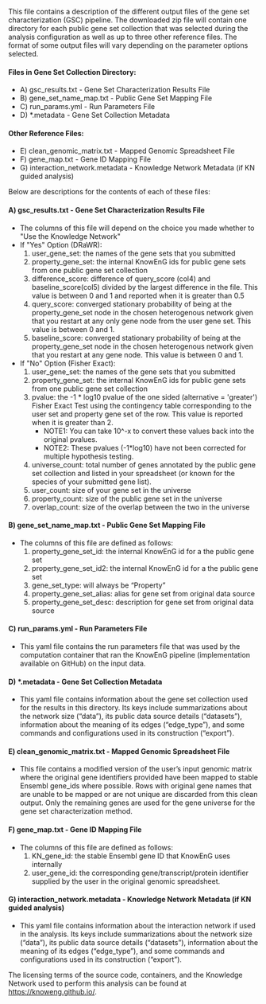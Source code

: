 This file contains a description of the different output files of the gene set characterization (GSC) pipeline. The downloaded zip file will contain one directory for each public gene set collection that was selected during the analysis configuration as well as up to three other reference files. The format of some output files will vary depending on the parameter options selected.

#### Files in Gene Set Collection Directory:
 - A) gsc_results.txt - Gene Set Characterization Results File
 - B) gene_set_name_map.txt - Public Gene Set Mapping File
 - C) run_params.yml - Run Parameters File
 - D) *.metadata - Gene Set Collection Metadata 

#### Other Reference Files:
 - E) clean_genomic_matrix.txt - Mapped Genomic Spreadsheet File
 - F) gene_map.txt - Gene ID Mapping File
 - G) interaction_network.metadata - Knowledge Network Metadata (if KN guided analysis)

Below are descriptions for the contents of each of these files:

#### A) gsc_results.txt - Gene Set Characterization Results File
- The columns of this file will depend on the choice you made whether to "Use the Knowledge Network"
- If "Yes" Option (DRaWR):
  1) user_gene_set: the names of the gene sets that you submitted
  2) property_gene_set: the internal KnowEnG ids for public gene sets from one public gene set collection
  3) difference_score: difference of query_score (col4) and baseline_score(col5) divided by the largest difference in the file. This value is between 0 and 1 and reported when it is greater than 0.5
  4) query_score: converged stationary probability of being at the property_gene_set node in the chosen heterogenous network given that you restart at any only gene node from the user gene set. This value is between 0 and 1.
  5) baseline_score: converged stationary probability of being at the property_gene_set node in the chosen heterogenous network given that you restart at any gene node. This value is between 0 and 1.
- If "No" Option (Fisher Exact):
  1) user_gene_set: the names of the gene sets that you submitted
  2) property_gene_set: the internal KnowEnG ids for public gene sets from one public gene set collection
  3) pvalue: the -1 * log10 pvalue of the one sided (alternative = 'greater') Fisher Exact Test using the contingency table corresponding to the user set and property gene set of the row. This value is reported when it is greater than 2.
      + NOTE1: You can take 10^-x to convert these values back into the original pvalues.
      + NOTE2: These pvalues (-1*log10) have not been corrected for multiple hypothesis testing.
  4) universe_count: total number of genes annotated by the public gene set collection and listed in your spreadsheet (or known for the species of your submitted gene list).
  5) user_count: size of your gene set in the universe
  6) property_count: size of the public gene set in the universe
  7) overlap_count: size of the overlap between the two in the universe

#### B) gene_set_name_map.txt - Public Gene Set Mapping File
- The columns of this file are defined as follows:
  1) property_gene_set_id: the internal KnowEnG id for a the public gene set
  2) property_gene_set_id2: the internal KnowEnG id for a the public gene set
  3) gene_set_type: will always be “Property”
  4) property_gene_set_alias: alias for gene set from original data source
  5) property_gene_set_desc: description for gene set from original data source

#### C) run_params.yml - Run Parameters File
- This yaml file contains the run parameters file that was used by the computation container that ran the KnowEnG pipeline (implementation available on GitHub) on the input data.

#### D) *.metadata - Gene Set Collection Metadata 
- This yaml file contains information about the gene set collection used for the results in this directory.  Its keys include summarizations about the network size (“data”), its public data source details (“datasets”), information about the meaning of its edges (“edge_type”), and some commands and configurations used in its construction (“export”).

#### E) clean_genomic_matrix.txt - Mapped Genomic Spreadsheet File
- This file contains a modified version of the user’s input genomic matrix where the original gene identifiers provided have been mapped to stable Ensembl gene_ids where possible.  Rows with original gene names that are unable to be mapped or are not unique are discarded from this clean output.  Only the remaining genes are used for the gene universe for the gene set characterization method.

#### F) gene_map.txt - Gene ID Mapping File
- The columns of this file are defined as follows:
  1) KN_gene_id: the stable Ensembl gene ID that KnowEnG uses internally
  2) user_gene_id: the corresponding gene/transcript/protein identifier supplied by the user in the original genomic spreadsheet.

#### G) interaction_network.metadata - Knowledge Network Metadata (if KN guided analysis)
- This yaml file contains information about the interaction network if used in the analysis.  Its keys include summarizations about the network size (“data”), its public data source details (“datasets”), information about the meaning of its edges (“edge_type”), and some commands and configurations used in its construction (“export”).

The licensing terms of the source code, containers, and the Knowledge Network used to perform this analysis can be found at https://knoweng.github.io/.
